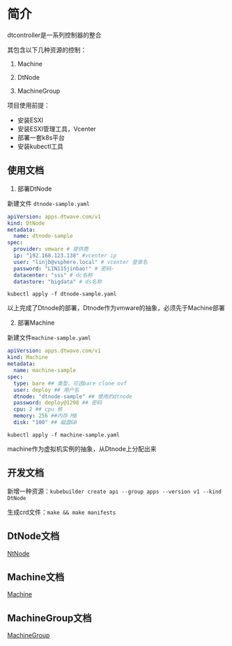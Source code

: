 # 简介

dtcontroller是一系列控制器的整合

其包含以下几种资源的控制：

1. Machine

2. DtNode

3. MachineGroup

项目使用前提：
* 安装ESXI
* 安装ESXI管理工具，Vcenter
* 部署一套k8s平台
* 安装kubectl工具

## 使用文档

1. 部署DtNode

新建文件 `dtnode-sample.yaml`
```yaml
apiVersion: apps.dtwave.com/v1
kind: DtNode
metadata:
  name: dtnode-sample
spec:
  provider: vmware # 提供商
  ip: "192.168.123.138" #vcenter ip
  user: "linjb@vsphere.local" # vcenter 登录名
  password: "LIN115jinbao!" # 密码·
  datacenter: "sss" # dc名称
  datastore: "bigdata" # ds名称
```

```shell
kubectl apply -f dtnode-sample.yaml
```

以上完成了Dtnode的部署，Dtnode作为vmware的抽象，必须先于Machine部署

2. 部署Machine

新建文件`machine-sample.yaml`
```yaml 
apiVersion: apps.dtwave.com/v1
kind: Machine
metadata:
  name: machine-sample
spec:
  type: bare ## 类型，可选bare clone ovf
  user: deploy ## 用户名
  dtnode: "dtnode-sample" ## 使用的dtnode
  password: deploy@1298 ## 密码
  cpu: 2 ## cpu 核
  memory: 256 ##内存 MB
  disk: "100" ## 磁盘GB
```

```shell
kubectl apply -f machine-sample.yaml
```
 machine作为虚拟机实例的抽象，从Dtnode上分配出来

## 开发文档

新增一种资源：`kubebuilder create api --group apps --version v1 --kind DtNode`

生成crd文件：`make && make manifests`

## DtNode文档
[NtNode](docs/Dtnode.md)

## Machine文档
[Machine](docs/Machine.md)

## MachineGroup文档
[MachineGroup](docs/MachineGroup.md)



